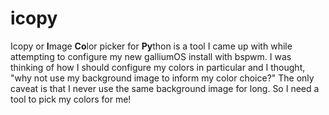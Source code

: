 # icopy
Icopy or **I**mage **Co**lor picker for **Py**thon is a tool I came up with
while attempting to configure my new galliumOS install with bspwm. I was
thinking of how I should configure my colors in particular and I thought,
"why not use my background image to inform my color choice?" The only caveat
is that I never use the same background image for long. So I need a tool to pick
my colors for me!
